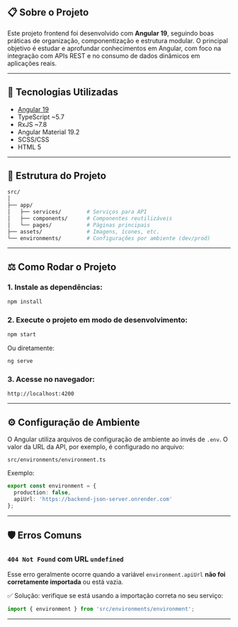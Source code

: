 ## 📋 Sobre o Projeto

Este projeto frontend foi desenvolvido com **Angular 19**, seguindo boas práticas de organização, componentização e estrutura modular. O principal objetivo é estudar e aprofundar conhecimentos em Angular, com foco na integração com APIs REST e no consumo de dados dinâmicos em aplicações reais.

---

## 🚀 Tecnologias Utilizadas

- [Angular 19](https://angular.io/)
- TypeScript ~5.7
- RxJS ~7.8
- Angular Material 19.2
- SCSS/CSS
- HTML 5

---

## 📁 Estrutura do Projeto

```bash
src/
│
├── app/
│   ├── services/        # Serviços para API
│   ├── components/      # Componentes reutilizáveis
│   └── pages/           # Páginas principais
├── assets/              # Imagens, ícones, etc.
└── environments/        # Configurações por ambiente (dev/prod)
```

---

## ⚖️ Como Rodar o Projeto

### 1. Instale as dependências:

```bash
npm install
```

### 2. Execute o projeto em modo de desenvolvimento:

```bash
npm start
```

Ou diretamente:

```bash
ng serve
```

### 3. Acesse no navegador:

```
http://localhost:4200
```

---

## ⚙️ Configuração de Ambiente

O Angular utiliza arquivos de configuração de ambiente ao invés de `.env`. O valor da URL da API, por exemplo, é configurado no arquivo:

```
src/environments/environment.ts
```

Exemplo:

```ts
export const environment = {
  production: false,
  apiUrl: 'https://backend-json-server.onrender.com'
};
```

---

## 🛡️ Erros Comuns

### `404 Not Found` com URL `undefined`

Esse erro geralmente ocorre quando a variável `environment.apiUrl` **não foi corretamente importada** ou está vazia.

✅ Solução: verifique se está usando a importação correta no seu serviço:

```ts
import { environment } from 'src/environments/environment';
```

---

